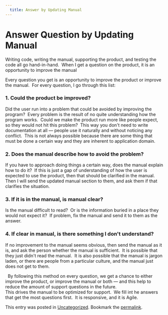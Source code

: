 ```yaml
---
  title: Answer by Updating Manual
---
```

#  Answer Question by Updating Manual

Writing code, writing the manual, supporting the product, and testing the code all go hand-in-hand.  When I get a question on the product, it is an opportunity to improve the manual  

Every question you get is an opportunity to improve the product or improve the manual.  For every question, I go through this list:

### 1\. Could the product be improved?

Did the user run into a problem that could be avoided by improving the program?  Every problem is the result of no quite understanding how the program works.  Could we make the product run more like people expect, so they would not hit this problem?  This way you don't need to write documentation at all — people use it naturally and without noticing any conflict.  This is not always possible because there are some thing that must be done a certain way and they are inherent to application domain.

### 2\. Does the manual describe how to avoid the problem?

If you have to approach doing things a certain way, does the manual explain how to do it?  If this is just a gap of understanding of how the user is expected to use the product, then that should be clarified in the manual.  Then I will send the updated manual section to them, and ask them if that clarifies the situation.

### 3\. If it is in the manual, is manual clear?

Is the manual difficult to read?  Or is the information buried in a place they would not expect it?  If problem, fix the manual and send it to them as the answer.

### 4\. If clear in manual, is there something I don't understand?

If no improvement to the manual seems obvious, then send the manual as it is, and ask the person whether the manual is sufficient.  It is possible that they just didn't read the manual.  It is also possible that the manual is jargon laden, or there are people from a particular culture, and the manual just does not get to them.

  By following this method on every question, we get a chance to either improve the product, or improve the manual or both — and this help to reduce the amount of support questions in the future.  
This drives the manual to be optimized for support.  We fill int he answers that get the most questions first.  It is responsive, and it is Agile.

This entry was posted in [Uncategorized](https://agiletribe.purplehillsbooks.com/category/uncategorized/). Bookmark the [permalink](https://agiletribe.purplehillsbooks.com/2017/01/09/answer-question-by-updating-manual/ "Permalink to Answer Question by Updating Manual").